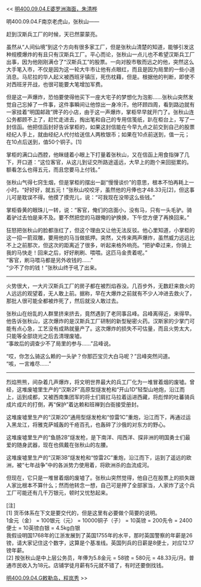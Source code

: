 << [明400.09.04.E婆罗洲海面，朱清桦](明400.09.04.E婆罗洲海面，朱清桦.md)

明400.09.04.F南京老虎山，张秋山——

赶到汉斯兵工厂的时候，天已然蒙蒙亮。

虽然从“人间仙境”到这个方向有很多家工厂，但是张秋山清楚的知道，能够引发这种规模爆炸的有且只有汉斯兵工厂。平心而论，张秋山一点儿也不希望汉斯兵工厂出事，因为他刚刚满仓了“汉斯兵工”的股票。一向对股市敬而远之的他，突然这么大手笔入市，不仅是因为这一轮大牛市让他有点眼红，而且是因为局里的一些小道消息。马尼拉的华人起义被西班牙镇压，死伤枕藉，但是。根据他的判断，即使不对西班牙开战，也很可能要大笔增加军费。

但是这一声爆炸，恐怕要使得他买下一座大宅子的梦想化为泡影……张秋山突然发觉自己忘掉了一件事，这件事瞬间让他惊出一身冷汗。他环顾四周，看到路边就有一家挂着“明国邮政”牌子的小店，由于这一声爆炸，掌柜早早就开门了。张秋山连公务都顾不上了，赶忙走进去，掏出笔和自己的专用信笺纸，趴在柜台上，写了一封信函。他把信函封好告诉掌柜的，如果这封信能在今早九点之前交到自己的股票经纪人手上，就由经纪人代付给送信人两枚银币；如果在10点前送到，值一元；在10点后送到，值50个铜子。[1]

掌柜的满口山西腔，他眯缝着小眼上下打量着张秋山，又在信函上用食指弹了几下，开口道：“这位客官，从这儿到证交所路途遥远，大早上的跑个来回挺累的。额看怎么也得五元，而且您要马上付钱。”

张秋山气得七窍生烟，但是掌柜的摆出一副“慢慢谈价”的意思，根本不怕再耗上一小时。“好好好，就五元！”张秋山咬咬牙，虽然他的月俸也才48.33元[2]，但这事儿可是耽误不得。他摸了摸兜儿，说：“可我现在没带这么些钱。”

掌柜昏黄的眼珠儿一转，说：“客官，俺们的店面小，没有马，只有一头毛驴。骑着驴过去怕是来不及。要不然把您的马跟俺的驴换换，下午您方便了再换回来。”

狂怒把张秋山的脸都涨红了，但这个理由又让他无法反驳。他心里知道，小掌柜的这一招一箭双雕，要用他的马当做抵押。突然，又传来两声爆炸，虽然威力远远比不上之前那次，但这次的距离近了很多，听起来格外响亮。“把驴牵过来，你骑上我的马快走！回来之后，好好刷刷、喂喂。这匹马金贵着呢。”  
“客官，刷马喂马都是另外收钱的……”  
“少不了你的钱！”张秋山终于吼了出来。

***

火势很大，一大片汉斯兵工厂的房子都在被烈焰吞没。几百步外，无数赶来救火的人远远的观望着，无人敢上前。据称，早在大爆炸之前就有不少人冲进去救火了，那批人很可能全都被炸死了，然后就没人敢过去。

张秋山在纷乱的人群里挤来挤去，竟然遇到了老同事吕峰。吕峰离得近，来得早。他告诉张秋山，这次爆炸的是汉斯兵工厂研制的新型秘密火药。汉斯家的少掌门可能有点心急，工艺没有成熟就量产了。这次爆炸的损失不可估量，而且火势太大，只能等全部烧光之后去清理废墟。  
“事故后的调查少不了局里的参与……”吕峰说。

“哎，你怎么骑这么赖的一头驴？你那匹宝贝大白马呢？”吕峰突然问道。  
“咳，一言难尽……”  

***

烈焰熊熊，间杂着几声爆炸，将文明世界最大的兵工厂化为一堆冒着烟的废墟。曾经，这堆废墟里生产的“汉斯2F”高原型燧发枪和“开山1D”轻型山地炮，沿江而上，运到成都，又被西南集团军的将士们肩扛马拉着运进西藏，将彪悍的吐蕃骑兵成片成片的打倒，再“保护”着达赖和班禅到白衙接受册封。

这堆废墟里生产的“汉斯2D”通用型燧发枪和“惊雷1C”重炮，沿江而下，再通过运入黑龙江，将雅克萨城轰的千疮百孔，也轰碎了沙俄的对东方的野心。

这堆废墟里生产的“鱼肠2B”燧发枪，是下南洋、闯西洋、探非洲的明国勇士们最爱的随身武器，现在也佩戴在张秋山的左腰。

这堆废墟里生产的“汉斯3B”燧发枪和“惊雷2C”重炮，沿江而下，运到了遥远的欧洲，被“七年战争”中的各派势力使用着，将欧洲杀的血流成河。

但现在，它只是一堆冒着烟的废墟了。张秋山突然觉得，他自己在股票上的损失跟人家比根本不算什么；然而他转念一想，自己可是押了全部家当，人家炸了这个兵工厂可能还有几千万银元，顿时又忧愁起来。

[注]  
[1] 货币体系在下文是要交代的，但是这里有必要做个简要的说明。  
1金元（金） = 100银元（元） = 10000铜子（子） = 10英镑 = 200先令 = 2400便士 = 10英镑白银 = 4.5kg白银  
我假设明国1768年的江浙发展到了英国1755年的水平，那时英国警察的年薪是26镑，请大家记住这个数字，这算是个基准线。英国列兵的日薪是8便士，对应12.17镑年薪。  
[2] 按张秋山是中上层公务员，年俸为5.8金元 = 58镑 = 580元 = 48.33元/月。普通市民收入为18元。店铺学徒月薪有5元就不错了，有时还要倒找钱。

[明400.09.04.G敕勒岛，程岚秀](明400.09.04.G敕勒岛，程岚秀.md) >>
